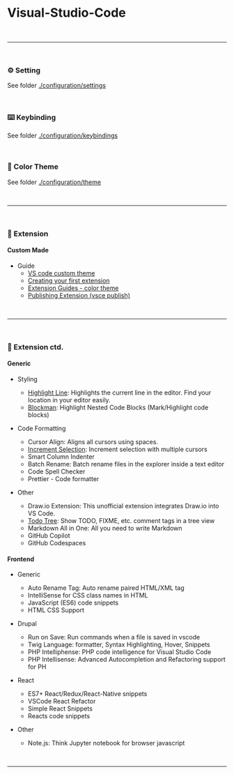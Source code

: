 # Visual-Studio-Code

<br>
<hr>
<br>

### ⚙️ Setting

See folder [./configuration/settings](./configuration/settings)

<br>

### ⌨️ Keybinding

See folder [./configuration/keybindings](./configuration/keybindings)

<br>

### 🎨 Color Theme

See folder [./configuration/theme](./configuration/theme)



<br>
<hr>
<br>

### 💫 Extension

#### Custom Made

- Guide
    - [VS code custom theme](https://code.visualstudio.com/docs/getstarted/themes)
    - [Creating your first extension](https://code.visualstudio.com/api/get-started/your-first-extension)
    - [Extension Guides - color theme](https://code.visualstudio.com/api/extension-guides/color-theme)
    - [Publishing Extension (vsce publish)](https://code.visualstudio.com/api/working-with-extensions/publishing-extension)


<br>
<hr>
<br>

### 💫 Extension ctd.
#### Generic

-   Styling
    -   [Highlight Line](./configuration/extension/highlight-line.json):  Highlights the current line in the editor. Find your location in your editor easily.
    -   [Blockman](./configuration/extension/block-man.json): Highlight Nested Code Blocks (Mark/Highlight code blocks)

-   Code Formatting
    -   Cursor Align: Aligns all cursors using spaces.
    -   [Increment Selection](): Increment selection with multiple cursors
    -   Smart Column Indenter
    -   Batch Rename: Batch rename files in the explorer inside a text editor
    -   Code Spell Checker
    -   Prettier - Code formatter

-   Other
    -   Draw.io Extension: This unofficial extension integrates Draw.io into VS Code.
    -   [Todo Tree](./configuration/extension/todo-tree.json): Show TODO, FIXME, etc. comment tags in a tree view
    -   Markdown All in One: All you need to write Markdown
    -   GitHub Copilot
    -   GitHub Codespaces


#### Frontend

-   Generic
    -   Auto Rename Tag: Auto rename paired HTML/XML tag
    -   IntelliSense for CSS class names in HTML
    -   JavaScript (ES6) code snippets
    -   HTML CSS Support

-   Drupal
    -   Run on Save: Run commands when a file is saved in vscode
    -   Twig Language: formatter, Syntax Highlighting, Hover, Snippets
    -   PHP Intelliphense: PHP code intelligence for Visual Studio Code
    -   PHP Intellisense: Advanced Autocompletion and Refactoring support for PH
-   React
    -   ES7+ React/Redux/React-Native snippets
    -   VSCode React Refactor
    -   Simple React Snippets
    -   Reacts code snippets

-   Other
    -   Note.js: Think Jupyter notebook for browser javascript


<br>
<hr>
<br>
